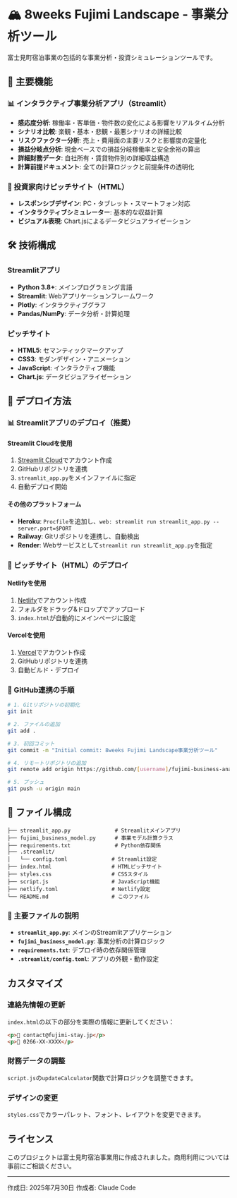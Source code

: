 # 🏔️ 8weeks Fujimi Landscape - 事業分析ツール

富士見町宿泊事業の包括的な事業分析・投資シミュレーションツールです。

## 🌟 主要機能

### 📊 インタラクティブ事業分析アプリ（Streamlit）
- **感応度分析**: 稼働率・客単価・物件数の変化による影響をリアルタイム分析
- **シナリオ比較**: 楽観・基本・悲観・最悪シナリオの詳細比較
- **リスクファクター分析**: 売上・費用面の主要リスクと影響度の定量化
- **損益分岐点分析**: 現金ベースでの損益分岐稼働率と安全余裕の算出
- **詳細財務データ**: 自社所有・賃貸物件別の詳細収益構造
- **計算前提ドキュメント**: 全ての計算ロジックと前提条件の透明化

### 🎨 投資家向けピッチサイト（HTML）
- **レスポンシブデザイン**: PC・タブレット・スマートフォン対応
- **インタラクティブシミュレーター**: 基本的な収益計算
- **ビジュアル表現**: Chart.jsによるデータビジュアライゼーション

## 🛠️ 技術構成

### Streamlitアプリ
- **Python 3.8+**: メインプログラミング言語
- **Streamlit**: Webアプリケーションフレームワーク
- **Plotly**: インタラクティブグラフ
- **Pandas/NumPy**: データ分析・計算処理

### ピッチサイト
- **HTML5**: セマンティックマークアップ
- **CSS3**: モダンデザイン・アニメーション
- **JavaScript**: インタラクティブ機能
- **Chart.js**: データビジュアライゼーション

## 🚀 デプロイ方法

### 📊 Streamlitアプリのデプロイ（推奨）

#### Streamlit Cloudを使用
1. [Streamlit Cloud](https://streamlit.io/cloud)でアカウント作成
2. GitHubリポジトリを連携
3. `streamlit_app.py`をメインファイルに指定
4. 自動デプロイ開始

#### その他のプラットフォーム
- **Heroku**: `Procfile`を追加し、`web: streamlit run streamlit_app.py --server.port=$PORT`
- **Railway**: Gitリポジトリを連携し、自動検出
- **Render**: Webサービスとして`streamlit run streamlit_app.py`を指定

### 🎨 ピッチサイト（HTML）のデプロイ

#### Netlifyを使用
1. [Netlify](https://netlify.com)でアカウント作成
2. フォルダをドラッグ&ドロップでアップロード
3. `index.html`が自動的にメインページに設定

#### Vercelを使用
1. [Vercel](https://vercel.com)でアカウント作成
2. GitHubリポジトリを連携
3. 自動ビルド・デプロイ

### 🔗 GitHub連携の手順

```bash
# 1. Gitリポジトリの初期化
git init

# 2. ファイルの追加
git add .

# 3. 初回コミット
git commit -m "Initial commit: 8weeks Fujimi Landscape事業分析ツール"

# 4. リモートリポジトリの追加
git remote add origin https://github.com/[username]/fujimi-business-analysis.git

# 5. プッシュ
git push -u origin main
```

## 📁 ファイル構成

```
├── streamlit_app.py              # Streamlitメインアプリ
├── fujimi_business_model.py      # 事業モデル計算クラス
├── requirements.txt              # Python依存関係
├── .streamlit/
│   └── config.toml              # Streamlit設定
├── index.html                   # HTMLピッチサイト
├── styles.css                   # CSSスタイル
├── script.js                    # JavaScript機能
├── netlify.toml                 # Netlify設定
└── README.md                    # このファイル
```

### 🔧 主要ファイルの説明

- **`streamlit_app.py`**: メインのStreamlitアプリケーション
- **`fujimi_business_model.py`**: 事業分析の計算ロジック
- **`requirements.txt`**: デプロイ時の依存関係管理
- **`.streamlit/config.toml`**: アプリの外観・動作設定

## カスタマイズ

### 連絡先情報の更新
`index.html`の以下の部分を実際の情報に更新してください：

```html
<p>📧 contact@fujimi-stay.jp</p>
<p>📱 0266-XX-XXXX</p>
```

### 財務データの調整
`script.js`の`updateCalculator`関数で計算ロジックを調整できます。

### デザインの変更
`styles.css`でカラーパレット、フォント、レイアウトを変更できます。

## ライセンス

このプロジェクトは富士見町宿泊事業用に作成されました。商用利用については事前にご相談ください。

---
作成日: 2025年7月30日
作成者: Claude Code